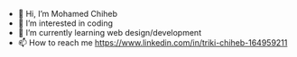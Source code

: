 - 👋 Hi, I’m Mohamed Chiheb
- 👀 I’m interested in coding
- 🌱 I’m currently learning web design/development
- 📫 How to reach me https://www.linkedin.com/in/triki-chiheb-164959211
<!---
Tunisanchiheb/Tunisanchiheb is a ✨ special ✨ repository because its `README.md` (this file) appears on your GitHub profile.
You can click the Preview link to take a look at your changes.
--->
